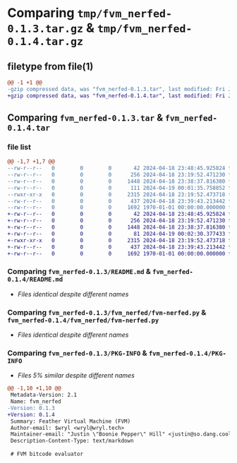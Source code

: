 # Comparing `tmp/fvm_nerfed-0.1.3.tar.gz` & `tmp/fvm_nerfed-0.1.4.tar.gz`

## filetype from file(1)

```diff
@@ -1 +1 @@
-gzip compressed data, was "fvm_nerfed-0.1.3.tar", last modified: Fri Jan  1 00:00:00 2016, max compression
+gzip compressed data, was "fvm_nerfed-0.1.4.tar", last modified: Fri Jan  1 00:00:00 2016, max compression
```

## Comparing `fvm_nerfed-0.1.3.tar` & `fvm_nerfed-0.1.4.tar`

### file list

```diff
@@ -1,7 +1,7 @@
--rw-r--r--   0        0        0       42 2024-04-18 23:48:45.925824 fvm_nerfed-0.1.3/.gitignore
--rw-r--r--   0        0        0      256 2024-04-18 23:19:52.471230 fvm_nerfed-0.1.3/.gitlab-ci.yml
--rw-r--r--   0        0        0     1448 2024-04-18 23:38:37.816380 fvm_nerfed-0.1.3/README.md
--rw-r--r--   0        0        0      111 2024-04-19 00:01:35.758852 fvm_nerfed-0.1.3/fvm_nerfed/__init__.py
--rwxr-xr-x   0        0        0     2315 2024-04-18 23:19:52.473718 fvm_nerfed-0.1.3/fvm_nerfed/fvm-nerfed.py
--rw-r--r--   0        0        0      437 2024-04-18 23:39:43.213442 fvm_nerfed-0.1.3/pyproject.toml
--rw-r--r--   0        0        0     1692 1970-01-01 00:00:00.000000 fvm_nerfed-0.1.3/PKG-INFO
+-rw-r--r--   0        0        0       42 2024-04-18 23:48:45.925824 fvm_nerfed-0.1.4/.gitignore
+-rw-r--r--   0        0        0      256 2024-04-18 23:19:52.471230 fvm_nerfed-0.1.4/.gitlab-ci.yml
+-rw-r--r--   0        0        0     1448 2024-04-18 23:38:37.816380 fvm_nerfed-0.1.4/README.md
+-rw-r--r--   0        0        0       81 2024-04-19 00:02:30.377433 fvm_nerfed-0.1.4/fvm_nerfed/__init__.py
+-rwxr-xr-x   0        0        0     2315 2024-04-18 23:19:52.473718 fvm_nerfed-0.1.4/fvm_nerfed/fvm-nerfed.py
+-rw-r--r--   0        0        0      437 2024-04-18 23:39:43.213442 fvm_nerfed-0.1.4/pyproject.toml
+-rw-r--r--   0        0        0     1692 1970-01-01 00:00:00.000000 fvm_nerfed-0.1.4/PKG-INFO
```

### Comparing `fvm_nerfed-0.1.3/README.md` & `fvm_nerfed-0.1.4/README.md`

 * *Files identical despite different names*

### Comparing `fvm_nerfed-0.1.3/fvm_nerfed/fvm-nerfed.py` & `fvm_nerfed-0.1.4/fvm_nerfed/fvm-nerfed.py`

 * *Files identical despite different names*

### Comparing `fvm_nerfed-0.1.3/PKG-INFO` & `fvm_nerfed-0.1.4/PKG-INFO`

 * *Files 5% similar despite different names*

```diff
@@ -1,10 +1,10 @@
 Metadata-Version: 2.1
 Name: fvm_nerfed
-Version: 0.1.3
+Version: 0.1.4
 Summary: Feather Virtual Machine (FVM)
 Author-email: $wryl <wryl@wryl.tech>
 Maintainer-email: "Justin \"Boonie Pepper\" Hill" <justin@so.dang.cool>
 Description-Content-Type: text/markdown
 
 # FVM bitcode evaluator
```

